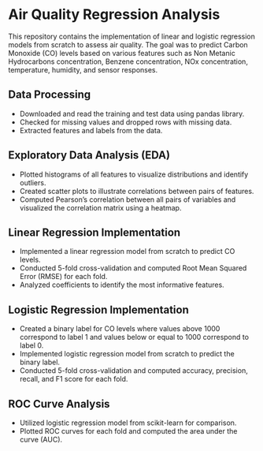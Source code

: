 # Air Quality Regression Analysis

This repository contains the implementation of linear and logistic regression models from scratch to assess air quality. The goal was to predict Carbon Monoxide (CO) levels based on various features such as Non Metanic Hydrocarbons concentration, Benzene concentration, NOx concentration, temperature, humidity, and sensor responses.

## Data Processing

- Downloaded and read the training and test data using pandas library.
- Checked for missing values and dropped rows with missing data.
- Extracted features and labels from the data.

## Exploratory Data Analysis (EDA)

- Plotted histograms of all features to visualize distributions and identify outliers.
- Created scatter plots to illustrate correlations between pairs of features.
- Computed Pearson’s correlation between all pairs of variables and visualized the correlation matrix using a heatmap.

## Linear Regression Implementation

- Implemented a linear regression model from scratch to predict CO levels.
- Conducted 5-fold cross-validation and computed Root Mean Squared Error (RMSE) for each fold.
- Analyzed coefficients to identify the most informative features.

## Logistic Regression Implementation

- Created a binary label for CO levels where values above 1000 correspond to label 1 and values below or equal to 1000 correspond to label 0.
- Implemented logistic regression model from scratch to predict the binary label.
- Conducted 5-fold cross-validation and computed accuracy, precision, recall, and F1 score for each fold.

## ROC Curve Analysis

- Utilized logistic regression model from scikit-learn for comparison.
- Plotted ROC curves for each fold and computed the area under the curve (AUC).

